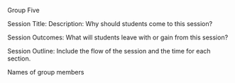 Group Five

Session Title: 
Description: Why should students come to this session? 

Session Outcomes: What will students leave with or gain from this session?

Session Outline:  Include the flow of the session and the time for each section.

Names of group members     
